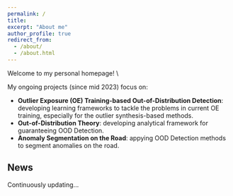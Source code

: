 ```yaml
---
permalink: /
title:
excerpt: "About me"
author_profile: true
redirect_from: 
  - /about/
  - /about.html
---
```


Welcome to my personal homepage! \

My ongoing projects (since mid 2023) focus on:
- **Outlier Exposure (OE) Training-based Out-of-Distribution Detection**: developing learning frameworks to tackle the problems in current OE training, especially for the outlier synthesis-based methods.
- **Out-of-Distribution Theory**: developing analytical framework for guaranteeing OOD Detection.
- **Anomaly Segmentation on the Road**: appying OOD Detection methods to segment anomalies on the road.

## News
Continuously updating...
